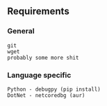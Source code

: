 ## Requirements

### General
```
git
wget
probably some more shit
```

### Language specific
```
Python - debugpy (pip install)
DotNet - netcoredbg (aur)
```
